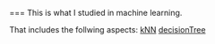 ===
This is what I studied in machine learning.

That includes the follwing aspects:
[kNN](../../tree/master/kNN)
[decisionTree](../../tree/master/decisionTree)

